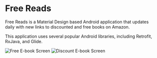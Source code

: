 # Free Reads

Free Reads is a Material Design based Android application that updates daily with new links to discounted and free books on Amazon.

This application uses several popular Android libraries, including Retrofit, RxJava, and Glide.

![Free E-book Screen](http://i.imgur.com/fjk37tn.png) ![Discount E-book Screen](http://i.imgur.com/yCLTtwU.png)
  
